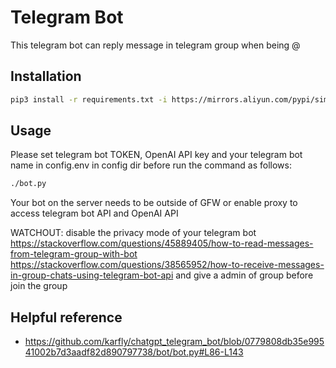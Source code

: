 # Telegram Bot 

This telegram bot can reply message in telegram group when being @

## Installation

```bash
pip3 install -r requirements.txt -i https://mirrors.aliyun.com/pypi/simple/
```

## Usage

Please set telegram bot TOKEN, OpenAI API key and your telegram bot name in config.env in config dir before run the command as follows:

```bash
./bot.py
```

Your bot on the server needs to be outside of GFW or enable proxy to access telegram bot API and OpenAI API

WATCHOUT: disable the privacy mode of your telegram bot https://stackoverflow.com/questions/45889405/how-to-read-messages-from-telegram-group-with-bot https://stackoverflow.com/questions/38565952/how-to-receive-messages-in-group-chats-using-telegram-bot-api  and give a admin of group before join the group


## Helpful reference

- https://github.com/karfly/chatgpt_telegram_bot/blob/0779808db35e99541002b7d3aadf82d890797738/bot/bot.py#L86-L143
